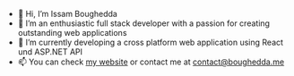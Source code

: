 - 👋 Hi, I’m Issam Boughedda
- 👀 I’m an enthusiastic full stack developer with a passion for creating outstanding web applications 
- 🌱 I’m currently developing a cross platform web application using React und ASP.NET API
- 📫 You can check [my website](https://boughedda.me) or contact me at contact@boughedda.me

<!---
issamBD/issamBD is a ✨ special ✨ repository because its `README.md` (this file) appears on your GitHub profile.
You can click the Preview link to take a look at your changes.
--->


